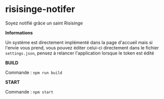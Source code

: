# risisinge-notifer
Soyez notifié grâce un saint Risisinge

**Informations**

Un système est directement implémenté dans la page d'accueil mais si l'envie vous prend, vous pouvez éditer celui-ci directement dans le fichier `settings.json`, pensez à relancer l'application lorsque le token est édité

**BUILD**

Commande : `npm run build`

**START**

Commande : `npm start`
